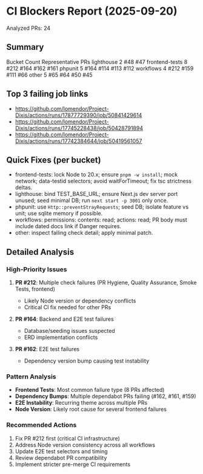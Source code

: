 # CI Blockers Report (2025-09-20)
Analyzed PRs: 24

## Summary
Bucket	Count	Representative PRs
lighthouse	2	#48 #47
frontend-tests	8	#212 #164 #162 #161
phpunit	5	#164 #114 #113 #112
workflows	4	#212 #159 #111 #66
other	5	#65 #64 #50 #45

## Top 3 failing job links
- https://github.com/lomendor/Project-Dixis/actions/runs/17877729390/job/50841429614
- https://github.com/lomendor/Project-Dixis/actions/runs/17745228438/job/50428791894
- https://github.com/lomendor/Project-Dixis/actions/runs/17742384644/job/50419561057

## Quick Fixes (per bucket)
- frontend-tests: lock Node to 20.x; ensure `pnpm -w install`; mock network; data-testid selectors; avoid waitForTimeout; fix tsc strictness deltas.
- lighthouse: bind TEST_BASE_URL; ensure Next.js dev server port unused; seed minimal DB; run `next start -p 3001` only once.
- phpunit: use `Http::preventStrayRequests`; seed DB; isolate feature vs unit; use sqlite memory if possible.
- workflows: permissions: contents: read; actions: read; PR body must include dated docs link if Danger requires.
- other: inspect failing check detail; apply minimal patch.

## Detailed Analysis

### High-Priority Issues
1. **PR #212**: Multiple check failures (PR Hygiene, Quality Assurance, Smoke Tests, frontend)
   - Likely Node version or dependency conflicts
   - Critical CI fix needed for other PRs

2. **PR #164**: Backend and E2E test failures
   - Database/seeding issues suspected
   - ERD implementation conflicts

3. **PR #162**: E2E test failures
   - Dependency version bump causing test instability

### Pattern Analysis
- **Frontend Tests**: Most common failure type (8 PRs affected)
- **Dependency Bumps**: Multiple dependabot PRs failing (#162, #161, #159)
- **E2E Instability**: Recurring theme across multiple PRs
- **Node Version**: Likely root cause for several frontend failures

### Recommended Actions
1. Fix PR #212 first (critical CI infrastructure)
2. Address Node version consistency across all workflows
3. Update E2E test selectors and timing
4. Review dependabot PR compatibility
5. Implement stricter pre-merge CI requirements
